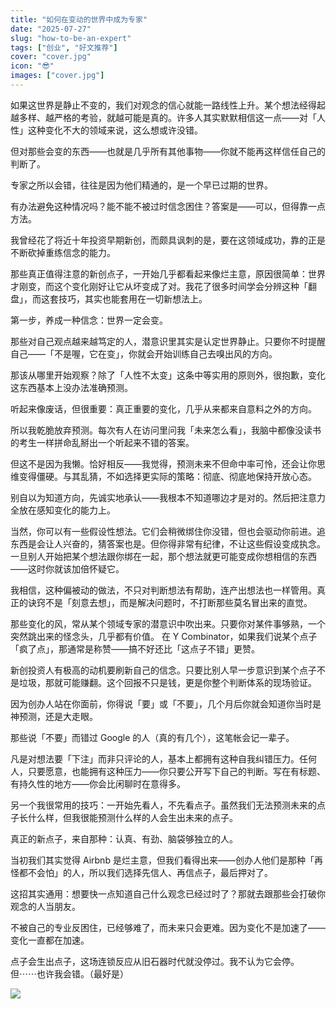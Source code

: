 ```yaml
---
title: "如何在变动的世界中成为专家"
date: "2025-07-27"
slug: "how-to-be-an-expert"
tags: ["创业", "好文推荐"]
cover: "cover.jpg"
icon: "😎"
images: ["cover.jpg"]
---
```

如果这世界是静止不变的，我们对观念的信心就能一路线性上升。某个想法经得起越多样、越严格的考验，就越可能是真的。许多人其实默默相信这一点——对「人性」这种变化不大的领域来说，这么想或许没错。



但对那些会变的东西——也就是几乎所有其他事物——你就不能再这样信任自己的判断了。



专家之所以会错，往往是因为他们精通的，是一个早已过期的世界。



有办法避免这种情况吗？能不能不被过时信念困住？答案是——可以，但得靠一点方法。



我曾经花了将近十年投资早期新创，而颇具讽刺的是，要在这领域成功，靠的正是不断砍掉重练信念的能力。



那些真正值得注意的新创点子，一开始几乎都看起来像烂主意，原因很简单：世界才刚变，而这个变化刚好让它从坏变成了对。我花了很多时间学会分辨这种「翻盘」，而这套技巧，其实也能套用在一切新想法上。



第一步，养成一种信念：世界一定会变。



那些对自己观点越来越笃定的人，潜意识里其实是认定世界静止。只要你不时提醒自己——「不是喔，它在变」，你就会开始训练自己去嗅出风的方向。



那该从哪里开始观察？除了「人性不太变」这条中等实用的原则外，很抱歉，变化这东西基本上没办法准确预测。



听起来像废话，但很重要：真正重要的变化，几乎从来都来自意料之外的方向。



所以我乾脆放弃预测。每次有人在访问里问我「未来怎么看」，我脑中都像没读书的考生一样拼命乱掰出一个听起来不错的答案。



但这不是因为我懒。恰好相反——我觉得，预测未来不但命中率可怜，还会让你思维变得僵硬。与其乱猜，不如选择更实际的策略：彻底、彻底地保持开放心态。



别自以为知道方向，先诚实地承认——我根本不知道哪边才是对的。然后把注意力全放在感知变化的能力上。



当然，你可以有一些假设性想法。它们会稍微绑住你没错，但也会驱动你前进。追东西是会让人兴奋的，猜答案也是。但你得非常有纪律，不让这些假设变成执念。
一旦别人开始把某个想法跟你绑在一起，那个想法就更可能变成你想相信的东西——这时你就该加倍怀疑它。



我相信，这种偏被动的做法，不只对判断想法有帮助，连产出想法也一样管用。真正的诀窍不是「刻意去想」，而是解决问题时，不打断那些莫名冒出来的直觉。



那些变化的风，常从某个领域专家的潜意识中吹出来。只要你对某件事够熟，一个突然跳出来的怪念头，几乎都有价值。
在 Y Combinator，如果我们说某个点子「疯了点」，那通常是称赞——搞不好还比「这点子不错」更赞。



新创投资人有极高的动机要刷新自己的信念。只要比别人早一步意识到某个点子不是垃圾，那就可能赚翻。这个回报不只是钱，更是你整个判断体系的现场验证。



因为创办人站在你面前，你得说「要」或「不要」，几个月后你就会知道你当时是神预测，还是大走眼。



那些说「不要」而错过 Google 的人（真的有几个），这笔帐会记一辈子。



凡是对想法要「下注」而非只评论的人，基本上都拥有这种自我纠错压力。任何人，只要愿意，也能拥有这种压力——你只要公开写下自己的判断。写在有标题、有持久性的地方——你会比闲聊时在意得多。



另一个我很常用的技巧：一开始先看人，不先看点子。虽然我们无法预测未来的点子长什么样，但我很能预测什么样的人会生出未来的点子。



真正的新点子，来自那种：认真、有劲、脑袋够独立的人。



当初我们其实觉得 Airbnb 是烂主意，但我们看得出来——创办人他们是那种「再怪都不会怕」的人，所以我们选择先信人、再信点子，最后押对了。



这招其实通用：想要快一点知道自己什么观念已经过时了？那就去跟那些会打破你观念的人当朋友。



不被自己的专业反困住，已经够难了，而未来只会更难。因为变化不是加速了——变化一直都在加速。



点子会生出点子，这场连锁反应从旧石器时代就没停过。我不认为它会停。
但⋯⋯也许我会错。（最好是）




![](https://prod-files-secure.s3.us-west-2.amazonaws.com/112d0858-5090-4d34-a606-b75eb8d65fd2/46476355-9cf3-4e99-9b7a-3531bc426380/1000202064.png?X-Amz-Algorithm=AWS4-HMAC-SHA256&X-Amz-Content-Sha256=UNSIGNED-PAYLOAD&X-Amz-Credential=ASIAZI2LB466SPAL77EE%2F20250912%2Fus-west-2%2Fs3%2Faws4_request&X-Amz-Date=20250912T122437Z&X-Amz-Expires=3600&X-Amz-Security-Token=IQoJb3JpZ2luX2VjELP%2F%2F%2F%2F%2F%2F%2F%2F%2F%2FwEaCXVzLXdlc3QtMiJIMEYCIQCoNmfvOtxu427MXpvXqvQvx255W%2BiamK8cxegxsce6UwIhAKv%2Fo8T7DofmAulB65liwv8zyDlC3ZIu14hnEzsrfUbjKv8DCCwQABoMNjM3NDIzMTgzODA1IgzNYe2H8r20JGJvJygq3ANd3nd9d7JQdl0KJX4Gzh8v%2FCzLM8DL1EBt5Cj4cDoh0Vq9rwqogKp2yOXC%2FwR6zJiYo8SvNHti0YjqXYt%2FdP6zwULW%2FQneZi8Rqdk0EZhdb4P369V%2FeVHhN5h5z6NzIB3qE%2Bfdef%2FX209g4lCGHFdrlNG%2Bzj6LQF4NwOIjKsKQ2okX1Wc1gLiNTCSKuaOLmuWdXURSqVIcRaV3uw9t1m2oQi%2F9L4v2oSllcV5gxVhSV2xpF3gcXPWZC9xfWod0s2sXN1p8pwOT26jEERdRHekVWQd9AekyUVbVUUofu%2FXFyqtTrMkjJn0fwjPDOG8abPtafYDQDpV2Y7yEI7ABm8txpeV%2B5lC6qVWcK59QrkMiF3yXjX%2Bg164kv%2BPKy3ebRGN3HJRZ0MtLmSaOgW2pX42wWwIo7YYCfWFixMtZ2FPx2Zi%2FoZenLKtSV8d8xFjpH5sdwrwR78ssK4IFmvSTwioIbfRMnNmAyUkhhEQhxVJoaHIkTdV9ya8%2Bl1BFO3Tlzb5p2w4JkXZNZsUm1eygQqpZ7EkzRE5WrVrT9tw4S3briOeCivJaoYgV%2FiZME9aa7A4AScuftusDRvDVPETzUzwGbIFvtF0iHEcOcdz90w%2F%2FuWz%2FxlxRg0tD0ojnHDDXgpDGBjqkAQ4zXRC%2F99twte7J5SIvuCaPHeYrA6B9dYe4iuPXNCFEdzX%2BUCK5JG%2FMtIw5SAGmzhn8EiydZlb6tMqb%2BmTSv0ueN2tzchcVSRdAShx%2Ff7aNhJmL3%2Bnyyu5sMgExDxXGhfnLgxDSilHoEHzY1uNB2mR30hNL6Ejpfy%2FP7iYhIhM1dB9NJ7JKmOSEzlmTX9ntzmasNWVLjeKtaUIjZPt6vsZHWlSY&X-Amz-Signature=0ecb83a0185c2f98525c199e0e358d17dcd7d97bed7b8a33408e0f12da2a99d3&X-Amz-SignedHeaders=host&x-amz-checksum-mode=ENABLED&x-id=GetObject)


